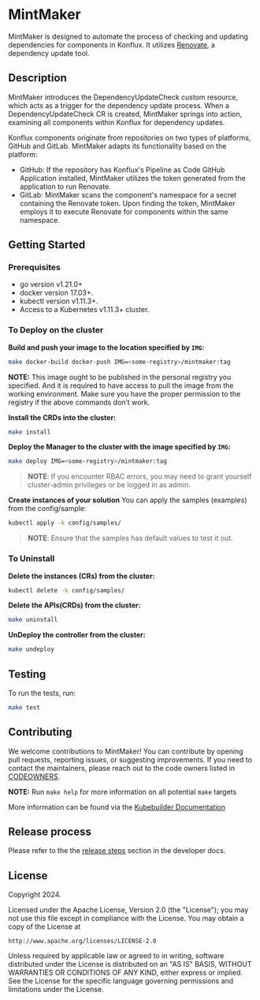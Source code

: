 # MintMaker
MintMaker is designed to automate the process of checking and updating dependencies for components in Konflux. It utilizes [Renovate](https://docs.renovatebot.com), a dependency update tool.

## Description

MintMaker introduces the DependencyUpdateCheck custom resource, which acts as a trigger for the dependency update process. When a DependencyUpdateCheck CR is created, MintMaker springs into action, examining all components within Konflux for dependency updates.

Konflux components originate from repositories on two types of platforms, GitHub and GitLab. MintMaker adapts its functionality based on the platform:

* GitHub: If the repository has Konflux's Pipeline as Code GitHub Application installed, MintMaker utilizes the token generated from the application to run Renovate.
* GitLab: MintMaker scans the component's namespace for a secret containing the Renovate token. Upon finding the token, MintMaker employs it to execute Renovate for components within the same namespace.

## Getting Started

### Prerequisites
- go version v1.21.0+
- docker version 17.03+.
- kubectl version v1.11.3+.
- Access to a Kubernetes v1.11.3+ cluster.

### To Deploy on the cluster
**Build and push your image to the location specified by `IMG`:**

```sh
make docker-build docker-push IMG=<some-registry>/mintmaker:tag
```

**NOTE:** This image ought to be published in the personal registry you specified. 
And it is required to have access to pull the image from the working environment. 
Make sure you have the proper permission to the registry if the above commands don’t work.

**Install the CRDs into the cluster:**

```sh
make install
```

**Deploy the Manager to the cluster with the image specified by `IMG`:**

```sh
make deploy IMG=<some-registry>/mintmaker:tag
```

> **NOTE**: If you encounter RBAC errors, you may need to grant yourself cluster-admin 
privileges or be logged in as admin.

**Create instances of your solution**
You can apply the samples (examples) from the config/sample:

```sh
kubectl apply -k config/samples/
```

>**NOTE**: Ensure that the samples has default values to test it out.

### To Uninstall
**Delete the instances (CRs) from the cluster:**

```sh
kubectl delete -k config/samples/
```

**Delete the APIs(CRDs) from the cluster:**

```sh
make uninstall
```

**UnDeploy the controller from the cluster:**

```sh
make undeploy
```

## Testing

To run the tests, run:

```sh
make test
```

## Contributing
We welcome contributions to MintMaker! You can contribute by opening pull requests, reporting issues, or suggesting improvements. If you need to contact the maintainers, please reach out to the code owners listed in [CODEOWNERS](.github/CODEOWNERS).

**NOTE:** Run `make help` for more information on all potential `make` targets

More information can be found via the [Kubebuilder Documentation](https://book.kubebuilder.io/introduction.html)

## Release process

Please refer to the the [release steps](./docs/developer.md#release-process) section in the developer docs.

## License

Copyright 2024.

Licensed under the Apache License, Version 2.0 (the "License");
you may not use this file except in compliance with the License.
You may obtain a copy of the License at

    http://www.apache.org/licenses/LICENSE-2.0

Unless required by applicable law or agreed to in writing, software
distributed under the License is distributed on an "AS IS" BASIS,
WITHOUT WARRANTIES OR CONDITIONS OF ANY KIND, either express or implied.
See the License for the specific language governing permissions and
limitations under the License.

